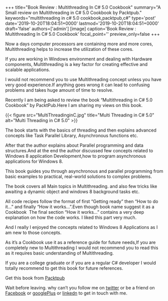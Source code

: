 +++
title="Book Review : Multithreading In C# 5.0 Cookbook"
summary="A Small review on Multithreading in C# 5.0 Cookbook by Packtpub."
keywords="multithreading in c# 5.0 cookbook,packtpub,c#"
type='post'
date='2019-10-20T18:04:51+0000'
lastmod='2019-10-20T18:04:51+0000'
draft='false'
authors=['admin']
[image]
caption='Book Review : Multithreading In C# 5.0 Cookbook'
focal_point=''
preview_only=false
+++


Now a days computer processors are containing more and more cores, Multithreading helps to increase the utilization of these cores.

If you are working in Windows environment and dealing with Hardware components, Multithreading is a key factor for creating effective and scalable applications.

I would not recommend you to use Multithreading concept unless you have very good experience.If anything goes wrong it can lead to confusing problems and takes huge amount of time to resolve.

Recently I am being asked to review the book “Multithreading in C# 5.0 Cookbook” by PacktPub.Here I am sharing my views on this book.

{{< figure src="MultiThreadinginC.jpg" title="Multi Threading in C# 5.0" alt="Multi Threading in C# 5.0" >}}

The book starts with the basics of threading and then explains advanced concepts like Task Parallel Library, Asynchronous functions etc.

After that the author explains about Parallel programming and data structures.And at the end the author discussed few concepts related to Windows 8 application Development,how to program asynchronous applications for Windows 8.

This book guides you through asynchronous and parallel programming from basic examples to practical, real-world solutions to complex problems.

The book covers all Main topics in Multithreading. and also few tricks like awaiting a dynamic object and windows 8 background tasks etc.

All code recipes follow the format of first “Getting ready” then “How to do it…” and finally “How it works…”.Even though book name suggest it as a Cookbook &nbsp;The final section “How it works…” contains a very deep explanation on how the code works. I liked this part very much.

And I really I enjoyed the concepts related to Windows 8 Applications as I am new to those concepts.

As it’s a Cookbook use it as a reference guide for future needs,If you are completely new to Multithreading I would not recommend you to read this as it requires basic understanding of Multithreading.

If you are a college graduate or if you are a regular C# developer I would totally recommend to get this book for future references.

Get this book from <a title="MultiThreading" href="http://www.packtpub.com/multithreading-in-csharp-5-0-cookbook/book" target="_blank">Packtpub</a>

Wait before leaving.
why can’t you follow me on <a href="https://twitter.com/arungudelli" target="_blank">twitter</a> or be a friend on <a href="https://www.facebook.com/gudelliArun" target="_blank">Facebook</a> or <a href="https://plus.google.com/+ArunkumarGudelli" target="_blank">googlePlus</a> or <a href="https://www.linkedin.com/in/arungudelli/" target="_blank">linkedn</a> to get in touch with me.







